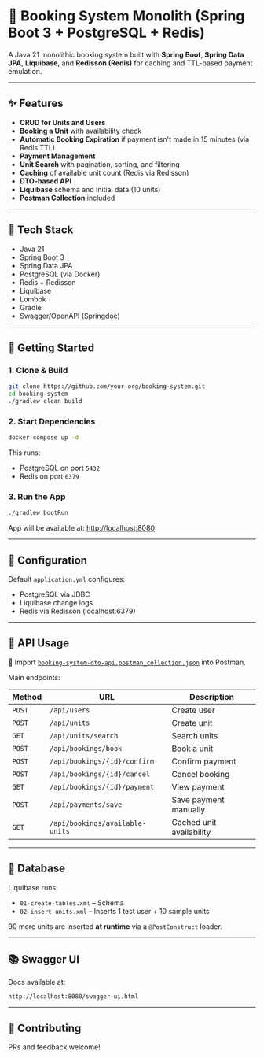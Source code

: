 # 🏨 Booking System Monolith (Spring Boot 3 + PostgreSQL + Redis)

A Java 21 monolithic booking system built with **Spring Boot**, **Spring Data JPA**, **Liquibase**, and **Redisson (Redis)** for caching and TTL-based payment emulation.

---

## ✨ Features

- **CRUD for Units and Users**
- **Booking a Unit** with availability check
- **Automatic Booking Expiration** if payment isn't made in 15 minutes (via Redis TTL)
- **Payment Management**
- **Unit Search** with pagination, sorting, and filtering
- **Caching** of available unit count (Redis via Redisson)
- **DTO-based API**
- **Liquibase** schema and initial data (10 units)
- **Postman Collection** included

---

## 🧱 Tech Stack

- Java 21
- Spring Boot 3
- Spring Data JPA
- PostgreSQL (via Docker)
- Redis + Redisson
- Liquibase
- Lombok
- Gradle
- Swagger/OpenAPI (Springdoc)

---

## 🚀 Getting Started

### 1. Clone & Build

```bash
git clone https://github.com/your-org/booking-system.git
cd booking-system
./gradlew clean build
```

### 2. Start Dependencies

```bash
docker-compose up -d
```

This runs:
- PostgreSQL on port `5432`
- Redis on port `6379`

### 3. Run the App

```bash
./gradlew bootRun
```

App will be available at: [http://localhost:8080](http://localhost:8080)

---

## 🔧 Configuration

Default `application.yml` configures:
- PostgreSQL via JDBC
- Liquibase change logs
- Redis via Redisson (localhost:6379)

---

## 🧪 API Usage

📄 Import [`booking-system-dto-api.postman_collection.json`](./booking-system-dto-api.postman_collection.json) into Postman.

Main endpoints:

| Method | URL | Description |
|--------|-----|-------------|
| `POST` | `/api/users` | Create user |
| `POST` | `/api/units` | Create unit |
| `GET`  | `/api/units/search` | Search units |
| `POST` | `/api/bookings/book` | Book a unit |
| `POST` | `/api/bookings/{id}/confirm` | Confirm payment |
| `POST` | `/api/bookings/{id}/cancel` | Cancel booking |
| `GET`  | `/api/bookings/{id}/payment` | View payment |
| `POST` | `/api/payments/save` | Save payment manually |
| `GET`  | `/api/bookings/available-units` | Cached unit availability |

---

## 🧩 Database

Liquibase runs:
- `01-create-tables.xml` – Schema
- `02-insert-units.xml` – Inserts 1 test user + 10 sample units

90 more units are inserted **at runtime** via a `@PostConstruct` loader.

---

## 📚 Swagger UI

Docs available at:

```
http://localhost:8080/swagger-ui.html
```

---

## 🤝 Contributing

PRs and feedback welcome!